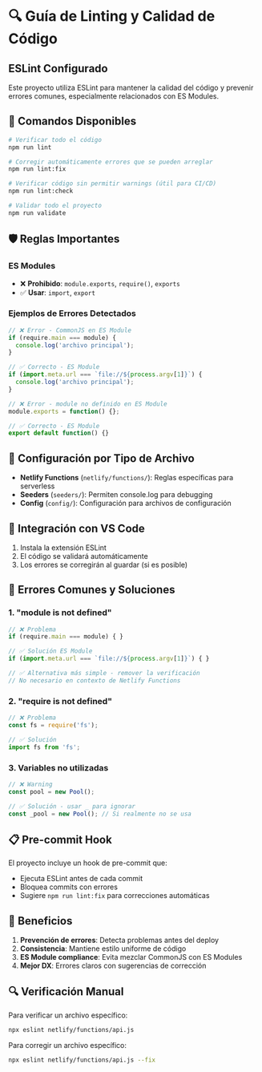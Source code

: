 # 🔍 Guía de Linting y Calidad de Código

## ESLint Configurado

Este proyecto utiliza ESLint para mantener la calidad del código y prevenir errores comunes, especialmente relacionados con ES Modules.

## 🚀 Comandos Disponibles

```bash
# Verificar todo el código
npm run lint

# Corregir automáticamente errores que se pueden arreglar
npm run lint:fix

# Verificar código sin permitir warnings (útil para CI/CD)
npm run lint:check

# Validar todo el proyecto
npm run validate
```

## 🛡️ Reglas Importantes

### ES Modules
- ❌ **Prohibido**: `module.exports`, `require()`, `exports`
- ✅ **Usar**: `import`, `export`

### Ejemplos de Errores Detectados

```javascript
// ❌ Error - CommonJS en ES Module
if (require.main === module) {
  console.log('archivo principal');
}

// ✅ Correcto - ES Module
if (import.meta.url === `file://${process.argv[1]}`) {
  console.log('archivo principal');
}
```

```javascript
// ❌ Error - module no definido en ES Module
module.exports = function() {};

// ✅ Correcto - ES Module
export default function() {}
```

## 🔧 Configuración por Tipo de Archivo

- **Netlify Functions** (`netlify/functions/`): Reglas específicas para serverless
- **Seeders** (`seeders/`): Permiten console.log para debugging
- **Config** (`config/`): Configuración para archivos de configuración

## 🔗 Integración con VS Code

1. Instala la extensión ESLint
2. El código se validará automáticamente
3. Los errores se corregirán al guardar (si es posible)

## 🚨 Errores Comunes y Soluciones

### 1. "module is not defined"
```javascript
// ❌ Problema
if (require.main === module) { }

// ✅ Solución ES Module
if (import.meta.url === `file://${process.argv[1]}`) { }

// ✅ Alternativa más simple - remover la verificación
// No necesario en contexto de Netlify Functions
```

### 2. "require is not defined"
```javascript
// ❌ Problema
const fs = require('fs');

// ✅ Solución
import fs from 'fs';
```

### 3. Variables no utilizadas
```javascript
// ❌ Warning
const pool = new Pool();

// ✅ Solución - usar _ para ignorar
const _pool = new Pool(); // Si realmente no se usa
```

## 📋 Pre-commit Hook

El proyecto incluye un hook de pre-commit que:
- Ejecuta ESLint antes de cada commit
- Bloquea commits con errores
- Sugiere `npm run lint:fix` para correcciones automáticas

## 🎯 Beneficios

1. **Prevención de errores**: Detecta problemas antes del deploy
2. **Consistencia**: Mantiene estilo uniforme de código
3. **ES Module compliance**: Evita mezclar CommonJS con ES Modules
4. **Mejor DX**: Errores claros con sugerencias de corrección

## 🔍 Verificación Manual

Para verificar un archivo específico:
```bash
npx eslint netlify/functions/api.js
```

Para corregir un archivo específico:
```bash
npx eslint netlify/functions/api.js --fix
```
